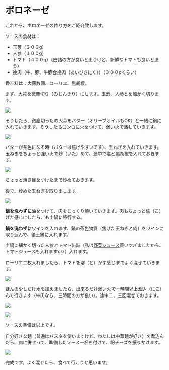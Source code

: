 # ボロネーゼ

これから、ボロネーゼの作り方をご紹介致します。

ソースの食材は：

- 玉葱（３００g）
- 人参（１００g）
- トマト（４００g）（缶詰の方が良いと思うけど、新鮮なトマトも良いと思う）
- 挽肉（牛、豚、牛豚合挽肉（あいびきにく））（３００gくらい）

香辛料は：大蒜数個、ローリエ、黒胡椒。

まず、大蒜を微塵切り（みじんきり）にします。玉葱、人参とを細かく切ります。

![](/img/2020-08-16-21-58-08.png)

そうしたら、微塵切ったの大蒜をバター（オリーブオイルもOK）と一緒に鍋に入れていきます。そうしたらコンロに火をつけて、弱い火で熱していきます。

![](/img/2020-08-16-21-59-09.png)

バターが茶色になる時（バターは焦げやすいです）、玉ねぎを入れていきます。玉ねぎをちょっと強い火で炒（いた）めて、途中で塩と黒胡椒を入れておきます。

![](/img/2020-08-16-21-59-52.png)

ちょっと焼き目をつけたまで炒めておきます。

後で、炒めた玉ねぎを取り出します。

![](/img/2020-08-16-22-00-37.png)

**鍋を洗わずに**油をつけて、肉をじっくり焼いていきます。肉もちょっと焦（こ）げた感じにしたら、も土鍋に移行する。

**鍋を洗わずに**ワインを入れます、鍋の茶色物質（焦げた玉ねぎと肉）をワインに取り込んで、後土鍋に入れます。

土鍋に細かく切った人参とトマト缶詰（私は[野菜ジュース](https://www.amazon.co.jp/gp/product/B000ZIMD2A/)買いすぎましたから、トマトジュースも入れますorz）入れます。

ローリエ二枚入れましたら、トマトを溶（と）かす感じまでよく混ぜていきます。

![](/img/2020-08-16-22-01-11.png)

ほんの少しだけ水を加えましたら、出来るだけ弱い火で一時間以上煮込（にこ）んで行きます（牛肉なら、三時間の方が良い）。途中二、三回混ぜておきます。

![](/img/2020-08-16-22-01-30.png)

![](/img/2020-08-16-22-02-22.png)

ソースの準備は以上です。

自分好きな麺（普通はパスタを使いますけど、わたしは中華麺が好き）を煮込んだら、皿に併せって、準備したソース一杯を付けて、粉チーズを振りかけます。

![](/img/2020-08-16-22-02-43.png)

完成です。よく混ぜたら、食べて行こうと思います。

